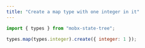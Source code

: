 ```yaml
---
title: "Create a map type with one integer in it"
---
```


```js
import { types } from "mobx-state-tree";
```

```js
types.map(types.integer).create({ integer: 1 });
```
